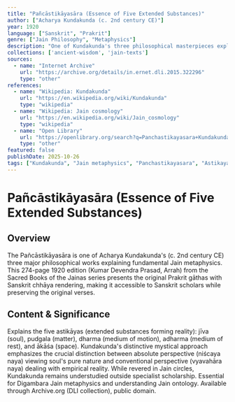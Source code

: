 ```yaml
---
title: "Pañcāstikāyasāra (Essence of Five Extended Substances)"
author: ["Acharya Kundakunda (c. 2nd century CE)"]
year: 1920
language: ["Sanskrit", "Prakrit"]
genre: ["Jain Philosophy", "Metaphysics"]
description: "One of Kundakunda's three philosophical masterpieces explaining fundamental Jain metaphysics of five astikayas (extended substances): jiva, pudgala, dharma, adharma, and akasha. Represents mystical-philosophical wing of Digambara Jainism, emphasizing distinction between absolute (nishchaya naya) and conventional (vyavahara naya) viewpoints. 1920 edition includes Sanskrit chhaya alongside original Prakrit gathas."
collections: ['ancient-wisdom', 'jain-texts']
sources:
  - name: "Internet Archive"
    url: "https://archive.org/details/in.ernet.dli.2015.322296"
    type: "other"
references:
  - name: "Wikipedia: Kundakunda"
    url: "https://en.wikipedia.org/wiki/Kundakunda"
    type: "wikipedia"
  - name: "Wikipedia: Jain cosmology"
    url: "https://en.wikipedia.org/wiki/Jain_cosmology"
    type: "wikipedia"
  - name: "Open Library"
    url: "https://openlibrary.org/search?q=Panchastikayasara+Kundakunda&mode=everything"
    type: "other"
featured: false
publishDate: 2025-10-26
tags: ["Kundakunda", "Jain metaphysics", "Panchastikayasara", "Astikaya", "Digambara Jainism", "Prakrit literature", "Jain philosophy", "Sacred Books of Jainas", "2nd century", "Naya"]
---
```


# Pañcāstikāyasāra (Essence of Five Extended Substances)

## Overview

The Pañcāstikāyasāra is one of Acharya Kundakunda's (c. 2nd century CE) three major philosophical works explaining fundamental Jain metaphysics. This 274-page 1920 edition (Kumar Devendra Prasad, Arrah) from the Sacred Books of the Jainas series presents the original Prakrit gāthas with Sanskrit chhāya rendering, making it accessible to Sanskrit scholars while preserving the original verses.

## Content & Significance

Explains the five astikāyas (extended substances forming reality): jīva (soul), pudgala (matter), dharma (medium of motion), adharma (medium of rest), and ākāśa (space). Kundakunda's distinctive mystical approach emphasizes the crucial distinction between absolute perspective (niścaya naya) viewing soul's pure nature and conventional perspective (vyavahāra naya) dealing with empirical reality. While revered in Jain circles, Kundakunda remains understudied outside specialist scholarship. Essential for Digambara Jain metaphysics and understanding Jain ontology. Available through Archive.org (DLI collection), public domain.
